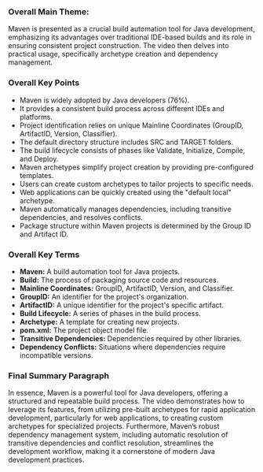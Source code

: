 ### Overall Main Theme:
Maven is presented as a crucial build automation tool for Java development, emphasizing its advantages over traditional IDE-based builds and its role in ensuring consistent project construction. The video then delves into practical usage, specifically archetype creation and dependency management.

### Overall Key Points
- Maven is widely adopted by Java developers (76%).
- It provides a consistent build process across different IDEs and platforms.
- Project identification relies on unique Mainline Coordinates (GroupID, ArtifactID, Version, Classifier).
- The default directory structure includes SRC and TARGET folders.
- The build lifecycle consists of phases like Validate, Initialize, Compile, and Deploy.
- Maven archetypes simplify project creation by providing pre-configured templates.
- Users can create custom archetypes to tailor projects to specific needs.
- Web applications can be quickly created using the "default local" archetype.
- Maven automatically manages dependencies, including transitive dependencies, and resolves conflicts.
- Package structure within Maven projects is determined by the Group ID and Artifact ID.

### Overall Key Terms
- **Maven:** A build automation tool for Java projects.
- **Build:** The process of packaging source code and resources.
- **Mainline Coordinates:** GroupID, ArtifactID, Version, and Classifier.
- **GroupID:** An identifier for the project's organization.
- **ArtifactID:** A unique identifier for the project's specific artifact.
- **Build Lifecycle:** A series of phases in the build process.
- **Archetype:** A template for creating new projects.
- **pom.xml:** The project object model file.
- **Transitive Dependencies:** Dependencies required by other libraries.
- **Dependency Conflicts:** Situations where dependencies require incompatible versions.

### Final Summary Paragraph
In essence, Maven is a powerful tool for Java developers, offering a structured and repeatable build process.  The video demonstrates how to leverage its features, from utilizing pre-built archetypes for rapid application development, particularly for web applications, to creating custom archetypes for specialized projects.  Furthermore, Maven’s robust dependency management system, including automatic resolution of transitive dependencies and conflict resolution, streamlines the development workflow, making it a cornerstone of modern Java development practices.